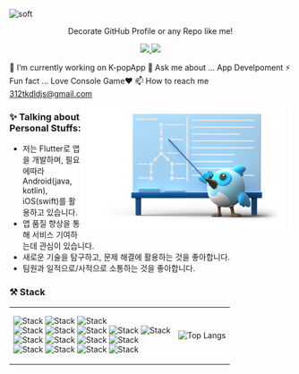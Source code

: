 ![soft](https://capsule-render.vercel.app/api?type=soft&color=00498c&text=Kimtaeoug\'Profile&fontSize=40&fontColor=FFFFFF&animation=fadeIn)
<p align='center'> Decorate GitHub Profile or any Repo like me! </p>
<p align='center'>
  <a href="https://github.com/kyechan99/capsule-render/labels/Idea">
    <img src="https://img.shields.io/badge/IDEA%20ISSUE%20-%23F7DF1E.svg?&style=for-the-badge&&logoColor=white"/>
  </a>
  <a href="#demo">
    <img src="https://img.shields.io/badge/DEMO%20-%234FC08D.svg?&style=for-the-badge&&logoColor=white"/>
  </a>
</p>

🔭 I’m currently working on K-popApp
💬 Ask me about ... App Develpoment
⚡ Fun fact ... Love Console Game❤
📫 How to reach me 312tkdldjs@gmail.com

<img align="right" width="375"  src="./flutter_img.png" />

### ✨ Talking about Personal Stuffs:

- 저는 Flutter로 앱을 개발하며,   필요에따라 Android(java, kotlin), iOS(swift)를 활용하고 있습니다.
- 앱 품질 향상을 통해 서비스 기여하는데 관심이 있습니다.
- 새로운 기술을 탐구하고, 문제 해결에 활용하는 것을 좋아합니다.
- 팀원과 일적으로/사적으로 소통하는 것을 좋아합니다.
  
### ⚒️ Stack
<table>
  <tr>
    <td>
<div align="left">
  
![Stack](https://img.shields.io/badge/flutter-02569B?style=for-the-badge&logo=Flutter&logoColor=white)
![Stack](https://img.shields.io/badge/android-3DDC84?style=for-the-badge&logo=Android&logoColor=white)
![Stack](https://img.shields.io/badge/apple-000000?style=for-the-badge&logo=IOS&logoColor=white)  
![Stack](https://img.shields.io/badge/dart-0175C2?style=for-the-badge&logo=Dart&logoColor=white)
![Stack](https://img.shields.io/badge/kotlin-7F52FF?style=for-the-badge&logo=Kotlin&logoColor=white)
![Stack](https://img.shields.io/badge/swift-F05138?style=for-the-badge&logo=Swift&logoColor=white)
![Stack](https://img.shields.io/badge/Java-007396?style=for-the-badge&logo=java&logoColor=white)
![Stack](https://img.shields.io/badge/Python-3776AB?style=for-the-badge&logo=Python&logoColor=white)  
![Stack](https://img.shields.io/badge/firebase-FFCA28?style=for-the-badge&logo=Firebase&logoColor=white)
![Stack](https://img.shields.io/badge/ffmpeg-007808?style=for-the-badge&logo=FFmpeg&logoColor=white)
![Stack](https://img.shields.io/badge/fastlane-00F200?style=for-the-badge&logo=FastLane&logoColor=white)
![Stack](https://img.shields.io/badge/githubactions-2088FF?style=for-the-badge&logo=GithubActions&logoColor=white)  
![Stack](https://img.shields.io/badge/slack-4A154B?style=for-the-badge&logo=Slack&logoColor=white)
![Stack](https://img.shields.io/badge/notion-000000?style=for-the-badge&logo=Notion&logoColor=white)
![Stack](https://img.shields.io/badge/github-181717?style=for-the-badge&logo=Github&logoColor=white)
![Stack](https://img.shields.io/badge/figma-F24E1E?style=for-the-badge&logo=Figma&logoColor=white)    
<div>        
    </td>
  <td>
    
![Top Langs](https://github-readme-stats.vercel.app/api/top-langs/?username=kimtaeoug&layout=compact)    
  </td>
  </tr>
</table>

